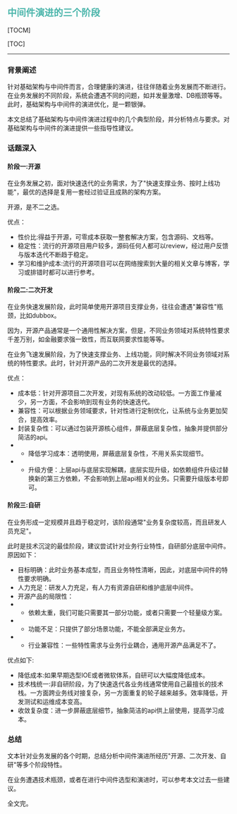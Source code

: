 <h2 style="color:#4db6ac !important" >中间件演进的三个阶段</h2>

[TOCM]

[TOC]

---

### 背景阐述
针对基础架构与中间件而言，合理健康的演进，往往伴随着业务发展而不断进行。
在业务发展的不同阶段，系统会遭遇不同的问题，如并发量激增、DB瓶颈等等。此时，基础架构与中间件的演进优化，是一颗银弹。

本文总结了基础架构与中间件演进过程中的几个典型阶段，并分析特点与要求。对基础架构与中间件的演进提供一些指导性建议。

### 话题深入

#### 阶段一:开源
在业务发展之初，面对快速迭代的业务需求，为了"快速支撑业务、按时上线功能"，最优的选择是复用一套经过验证且成熟的架构方案。

开源，是不二之选。

优点：
- 性价比:得益于开源，可零成本获取一整套解决方案，包含源码、文档等。
- 稳定性：流行的开源项目用户较多，源码任何人都可以review，经过用户反馈与版本迭代不断趋于稳定。
- 学习和维护成本:流行的开源项目可以在网络搜索到大量的相关文章与博客，学习或排错时都可以进行参考。

#### 阶段二:二次开发
在业务快速发展阶段，此时简单使用开源项目支撑业务，往往会遭遇"兼容性"瓶颈，比如dubbox。

因为，开源产品通常是一个通用性解决方案，但是，不同业务领域对系统特性要求千差万别，如金融要求强一致性，而互联网要求性能等等。

在业务飞速发展阶段，为了快速支撑业务、上线功能，同时解决不同业务领域对系统的特性要求。此时，针对开源产品的二次开发是最优的选择。

优点：
- 成本低：针对开源项目二次开发，对现有系统的改动较低。一方面工作量减少，另一方面，不会影响到现有业务的快速迭代。
- 兼容性：可以根据业务领域要求，针对性进行定制优化，让系统与业务更加契合，提高效率。
- 封装复杂性：可以通过包装开源核心组件，屏蔽底层复杂性，抽象并提供部分简洁的api。
- - 降低学习成本：透明使用，屏蔽底层复杂性，不用关系实现细节。
- - 升级方便：上层api与底层实现解耦，底层实现升级，如依赖组件升级过替换新的第三方依赖，不会影响到上层api相关的业务。只需要升级版本号即可。

#### 阶段三:自研
在业务形成一定规模并且趋于稳定时，该阶段通常"业务复杂度较高，而且研发人员充足"。

此时是技术沉淀的最佳阶段，建议尝试针对业务行业特性，自研部分底层中间件。原因如下：

- 目标明确：此时业务基本成型，而且业务特性清晰，因此，对底层中间件的特性要求明确。
- 人力充足：研发人力充足，有人力有资源自研和维护底层中间件。
- 开源产品的局限性：
- - 依赖太重，我们可能只需要其一部分功能，或者只需要一个轻量级方案。
- - 功能不足：只提供了部分场景功能，不能全部满足业务方。
- - 行业兼容性：一些特性需求与业务行业耦合，通用开源产品满足不了。

优点如下:
- 降低成本:如果早期选型IOE或者微软体系，自研可以大幅度降低成本。
- 技术栈统一:非自研阶段，为了快速迭代各业务线通常使用自己最擅长的技术栈。一方面跨业务线对接复杂，另一方面重复的轮子越来越多。效率降低，开发测试和运维成本变高。
- 收敛复杂度：进一步屏蔽底层细节，抽象简洁的api供上层使用，提高学习成本。

### 总结
文本针对业务发展的各个时期，总结分析中间件演进所经历"开源、二次开发、自研"等多个阶段特性。

在业务遭遇技术瓶颈，或者在进行中间件选型和演进时，可以参考本文过去一些建议。

全文完。